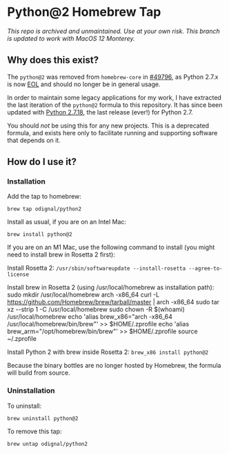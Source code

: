 # Python@2 Homebrew Tap

*This repo is archived and unmaintained. Use at your own risk.*
*This branch is updated to work with MacOS 12 Monterey.*

## Why does this exist?

The `python@2` was removed from `homebrew-core` in [#49796](https://github.com/Homebrew/homebrew-core/pull/49796), as Python 2.7.x is now [EOL](https://www.python.org/dev/peps/pep-0373/#id4) and should no longer be in general usage.

In order to maintain some legacy applications for my work, I have extracted the last iteration of the `python@2` formula to this repository. It has since been updated with [Python 2.7.18](https://www.python.org/downloads/release/python-2718/), the last release (ever!) for Python 2.7.

You should _not_ be using this for any new projects. This is a deprecated formula, and exists here only to facilitate running and supporting software that depends on it.

## How do I use it?

### Installation

Add the tap to homebrew:

`brew tap odignal/python2`

Install as usual, if you are on an Intel Mac:

`brew install python@2`

If you are on an M1 Mac, use the following command to install (you might need to install brew in Rosetta 2 first):

Install Rosetta 2:
`/usr/sbin/softwareupdate --install-rosetta --agree-to-license`

Install brew in Rosetta 2 (using /usr/local/homebrew as installation path):
    sudo mkdir /usr/local/homebrew
    arch -x86_64 curl -L https://github.com/Homebrew/brew/tarball/master | arch -x86_64 sudo tar xz --strip 1 -C /usr/local/homebrew
    sudo chown -R $(whoami) /usr/local/homebrew
    echo 'alias brew_x86="arch -x86_64 /usr/local/homebrew/bin/brew"' >> $HOME/.zprofile
    echo 'alias brew_arm="/opt/homebrew/bin/brew"' >> $HOME/.zprofile
    source ~/.zprofile

Install Python 2 with brew inside Rosetta 2:
`brew_x86 install python@2`

Because the binary bottles are no longer hosted by Homebrew, the formula will build from source.

### Uninstallation

To uninstall:

`brew uninstall python@2`

To remove this tap:

`brew untap odignal/python2`
